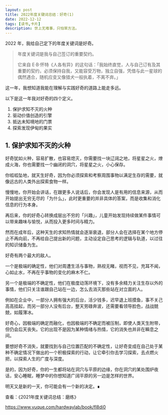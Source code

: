 ```yaml
---
layout: post
title: 2022年度关键词总结：好奇(1)
date: 2022-12-12
tags: [读书,卡片]
description: 世上无难事，只怕笨方法。
---
```



2022 年，我给自己定下的年度关键词是好奇。

> 年度关键词是我与自己签订的重要契约。
> 
> 它来自 E·B·怀特《人各有异》的这句话：「我始终直觉，人与自己订有及其重要的契约，必须保持自我，又能容受万物，独立自强，凭借与此一星球的偶然遇合，随机应变又像猎犬一般执着，不离不弃。」


这一年，我想知道我能在理解与实践好奇的道路上能走多远。

以下是这一年我对好奇的四个定义。

1. 保护求知不灭的火种
2. 驱动价值创造的引擎
3. 抵达未知境地的门票
4. 探索发现伊甸的果实

## 1. 保护求知不灭的火种

好奇犹如火种，容易扩散，也容易熄灭，你需要找一块辽阔之地，将星星之火，燎成火海，你也需要找一个幽闭的洞穴，将星星之火，小心保存。

你呱呱坠地，就天生好奇，因为你必须探索和考察周围事物以满足生存的需要，就像远古的人类外出探索食物一样。

慢慢地，你开始会讲话，在跟更多人说话后，你会发现人是有用的信息来源，从而开始提出无穷无尽的「为什么」，此时更重要的并非具体的答案，而是收集和消化信息的行为本身。

再后来，你的好奇心转换成层出不穷的「兴趣」，儿童开始发现持续做某件事情可以带来趣味与愉悦，从而投入更多时间与精力。

然而在成年后，这种天生的求知热情就会逐渐衰退，部分人会在选择在某个地方停止不再向前，不再给自己提出新的问题，主动设定自己思考的逻辑与轨道，以过往的知识储备为生。

好奇有两个最大的敌人。

一个是极端的确定性，他们对周遭生活与事物，熟视无睹，视而不见，充耳不闻，心如止水，不再在乎事物的变化的麻木不仁。

另一个是极端的不确定性，他们在极度动荡环境下，没有多余精力关注生存以外的事情，他们只关注谁跟自己站在一边，怎么去消灭那些站在对立面的人。

例如在企业中，一部分人拥有强大的后台，活少钱多，迟早退上班摸鱼，事不关己高高挂起，而另一部分人没有后台，整天劳碌奔波，还需要看领导脸色，战战兢兢，如履薄冰。

好奇心，因极端的确定而融化，也因极端的不确定而被压制，即使人类天生附带，但仍会后天丧失。它的出现不是因为某种情绪与热情，它的消失也并非在瞬息之间。

要想好奇不消失，就要找到与自己位置匹配的不确定性，让好奇变成在自己处于某种不确定情况下做出的一个积极探索的行动，让它牵引你去学习探索，去点燃火把，以探索人生的广度与深度。

是的，因为好奇，你的一生都将站在洞穴与平原的边缘，你在洞穴的某处围炉夜话，安心睡眠，睡梦中的你想知道广阔平原的另一边是怎样的世界。

明天又是新的一天，你可能会有一个新的决定。∎

查看：《2021年度关键词总结：磨练》

https://www.yuque.com/hardwaylab/book/fl8di0
